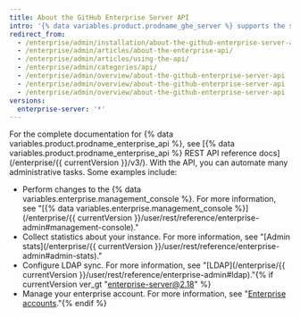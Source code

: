 ```yaml
---
title: About the GitHub Enterprise Server API
intro: '{% data variables.product.prodname_ghe_server %} supports the same powerful API available on {% data variables.product.prodname_dotcom_the_website %} as well as its own set of API endpoints.'
redirect_from:
  - /enterprise/admin/installation/about-the-github-enterprise-server-api
  - /enterprise/admin/articles/about-the-enterprise-api/
  - /enterprise/admin/articles/using-the-api/
  - /enterprise/admin/categories/api/
  - /enterprise/admin/overview/about-the-github-enterprise-server-api
  - /enterprise/admin/overview/about-the-github-enterprise-server-api
  - /enterprise/admin/overview/about-the-github-enterprise-server-api
versions:
  enterprise-server: '*'
---
```


For the complete documentation for {% data variables.product.prodname_enterprise_api %}, see [{% data variables.product.prodname_enterprise_api %} REST API reference docs](/enterprise/{{ currentVersion }}/v3/). With the API, you can automate many administrative tasks. Some examples include:

- Perform changes to the {% data variables.enterprise.management_console %}. For more information, see "[{% data variables.enterprise.management_console %}](/enterprise/{{ currentVersion }}/user/rest/reference/enterprise-admin#management-console)."
- Collect statistics about your instance. For more information, see "[Admin stats](/enterprise/{{ currentVersion }}/user/rest/reference/enterprise-admin#admin-stats)."
- Configure LDAP sync. For more information, see "[LDAP](/enterprise/{{ currentVersion }}/user/rest/reference/enterprise-admin#ldap)."{% if currentVersion ver_gt "enterprise-server@2.18" %}
- Manage your enterprise account. For more information, see "[Enterprise accounts](/v4/guides/managing-enterprise-accounts)."{% endif %}
